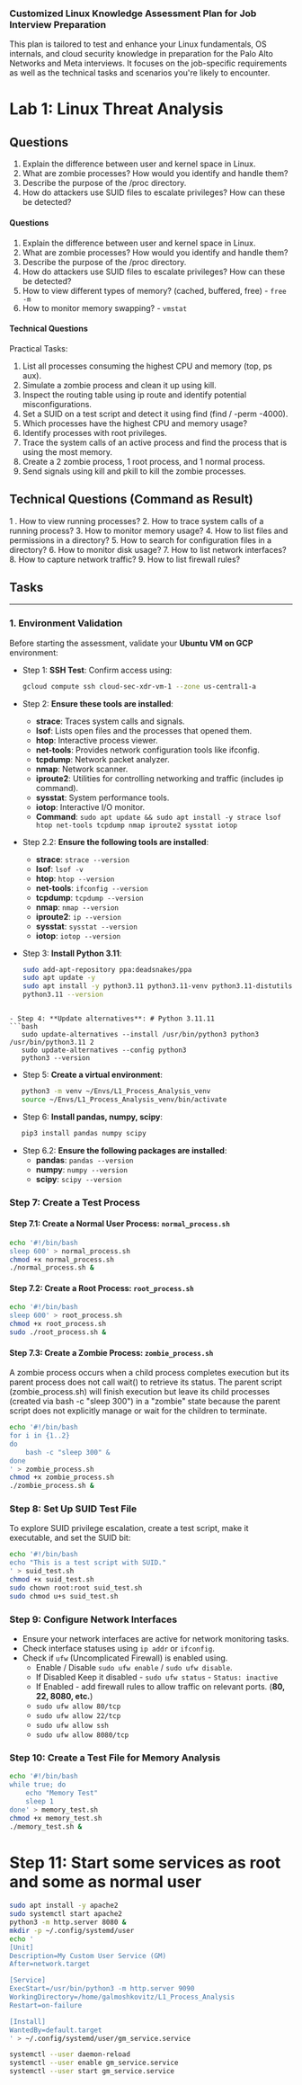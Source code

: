 ### Customized Linux Knowledge Assessment Plan for Job Interview Preparation

This plan is tailored to test and enhance your Linux fundamentals, OS internals, and cloud security knowledge in preparation for the Palo Alto Networks and Meta interviews. It focuses on the job-specific requirements as well as the technical tasks and scenarios you're likely to encounter.




# Lab 1: Linux Threat Analysis
## Questions
1. Explain the difference between user and kernel space in Linux.
2. What are zombie processes? How would you identify and handle them?
3. Describe the purpose of the /proc directory.
4. How do attackers use SUID files to escalate privileges? How can these be detected?
#### Questions
1. Explain the difference between user and kernel space in Linux.
2. What are zombie processes? How would you identify and handle them?
3. Describe the purpose of the /proc directory.
4. How do attackers use SUID files to escalate privileges? How can these be detected?
5. How to view different types of memory? (cached, buffered, free) - `free -m`
6. How to monitor memory swapping? - `vmstat`


#### Technical Questions
Practical Tasks:
1. List all processes consuming the highest CPU and memory (top, ps aux).
2. Simulate a zombie process and clean it up using kill.
3. Inspect the routing table using ip route and identify potential misconfigurations.
4. Set a SUID on a test script and detect it using find (find / -perm -4000).
5. Which processes have the highest CPU and memory usage?
6. Identify processes with root privileges.
9. Trace the system calls of an active process and find the process that is using the most memory.
10. Create a 2 zombie process, 1 root process, and 1 normal process.
11. Send signals using kill and pkill to kill the zombie processes.


## Technical Questions (Command as Result)

1
. How to view running processes? 
2. How to trace system calls of a running process?
3. How to monitor memory usage?
4. How to list files and permissions in a directory?
5. How to search for configuration files in a directory?
6. How to monitor disk usage?
7. How to list network interfaces?
8. How to capture network traffic?
9. How to list firewall rules?

<!-- Context:
## System Information (Attacker’s Perspective)
- **System Information**: Attackers leverage knowledge of processes, users, and configurations to plan and escalate attacks.
- **Temporary Files**: Inspect `/dev/shm` or `/tmp` using `ls -la` for potential leftover files or active processes.

| **Topic**                              | **Attacker’s Perspective**                                                                                                                                       |
|------------------------------------|---------------------------------------------------------------------------------------------------------------------------------------------------------------------------------------------------|
| **Linux Processes**                    | Attackers can hide malicious processes among normal system processes, or target high-privilege processes (like daemons) to gain root access or persist in memory.                                 |
| **Memory Management**                  | Attackers may exploit memory vulnerabilities to execute code, escalate privileges, or bypass security controls.                                                                                   |

### File Descriptors and Redirections
| **File Descriptor**               | **Description**                                                                                  | **Attacker’s Perspective**                                                                                                   |
|---------------------------|--------------------------------------------------------------------------------------------------|----------------------------------------------------------------------------------------------------------------------------|
| **`STDOUT (FD 1)`**        | Standard output, used for sending normal command output.                                         | Capture or redirect the output of commands to files or other commands for further processing.                               |
| **`\|` (Pipe)**          | Redirects STDOUT from one command to another for further processing. | Chain commands to filter, process, or manipulate output efficiently. |

### File Permissions and Ownership

| **Character**        | **Description**                             | **Attacker’s Perspective**                                                                                         |
|----------------------|---------------------------------------------|--------------------------------------------------------------------------------------------------------------------|
| **First Character**  | File Type                                   | Identify the type of file for reconnaissance or manipulation.                                                      |
| | **`c`**            | Character Device                            | Interact with hardware or system processes for low-level exploitation.                                             |
| | **`s`**            | Socket                                      | Locate and exploit interprocess communication mechanisms.                                                          |
| | **`p`**            | Named Pipe (FIFO)                          | Intercept or manipulate interprocess communication for data exfiltration or privilege escalation.                   |

### Service and Process Management

- **Core Functionality**: Service and process management is a fundamental aspect of Linux administration, involving the monitoring, starting, stopping, and restarting of services and processes.
- **Services (Daemons)**: Background programs, often ending in `d` (e.g., `sshd`), that perform system tasks or provide services without user interaction.
- **Processes**: Active programs that can be managed using signals or commands to control their behavior (e.g., running, stopping, or killing them).
- **Tools and Techniques**: Tools like `systemctl`, `ps`, `kill`, and `journalctl` help administrators and attackers manage services and processes effectively.
- **Importance for Attackers**: Attackers leverage service and process management for persistence (starting malicious services), evasion (killing monitoring processes), and exploration (identifying running services for exploitation).
- **Importance for Attackers**: Exploiting backup misconfigurations can provide access to sensitive data or backup systems themselves. Automated scripts and credentials in backup processes are often key targets.



### Process Commands
This are process commands for attackers to understand the process, the process ID, the process name, the process status, the process owner, the process group, the process start time, the process end time, the process memory usage, the process CPU usage, the process command line, and the process arguments.


| **Command**   | **Description**                      | **Attacker’s Perspective**                                                                                           |
|---------------|--------------------------------------|----------------------------------------------------------------------------------------------------------------------|
| **`ps`**      | Displays process status.             | Enumerate running processes for reconnaissance, identifying root or high-privilege processes to target.              |
| | **1. `ps aux`**: Show all processes with details.     | Quickly identify resource-heavy or suspicious processes.                                                             |
| | **2. `ps -ef`**: Display full-format listing.         | Analyze parent-child process relationships for injection or privilege escalation opportunities.                      |
| | **3. `ps -eo pid,ppid,cmd,%mem,%cpu`**: Show custom fields for process monitoring. | Focus on high CPU/memory-consuming processes for potential exploits or disruptions.                                 |
| | **4. `ps -C sshd`**: Show specific processes by name. | Locate critical services like SSH for monitoring or attack.                                                          |
| **`top` / `htop`** | Monitors system resources in real-time. | Track high-priority targets or identify suspicious system activity to blend in with.                                 |
| | **1. `htop`**: Interactive process viewer.             | Provides easier navigation and filtering for live reconnaissance.                                                    |
| | **2. `top -p <PID>`**: Monitor specific processes by PID. | Focus on particular processes for detailed observation.                                                              |
| **`kill`**     | Sends signals to processes.         | Terminate security tools or restart malicious processes stealthily.                                                  |
| | **1. `kill -9 <PID>`**: Forcefully kill a process.   | Stop critical processes like IDS or monitoring daemons.                                                              |
| | **2. `kill -SIGSTOP <PID>`**: Suspend a process.     | Temporarily halt processes without leaving traces.                                                                   |
| **`pkill`**    | Kills processes by name.            | Stop all instances of a target process (e.g., antivirus or SSH).                                                     |
| | **1. `pkill -f sshd`**: Kill all SSH daemon processes. | Disrupt remote access services or replace with malicious counterparts.                                               |
| **`jobs`**     | Lists background jobs.              | Monitor and manage active tasks during multi-step operations.                                                        |
| **`bg`**       | Resumes a stopped process in the background. | Maintain stealth by running tasks in the background while continuing other activities.                               |
| **`fg`**       | Brings a background process to the foreground. | Regain control of critical tasks for interaction or monitoring.                                                      |
| **`nice / renice`** | Adjusts process priority.       | Reduce priority of security tools or increase priority of malicious processes for stealth.                           |
| | **1. `renice -n -5 <PID>`**: Increase priority of a process. | Ensure uninterrupted execution of payloads or critical tools.                                                        |
| | **2. `renice -n 10 <PID>`**: Decrease priority of a process. | Throttle performance of monitoring tools or competing processes.                                                     |
| **`strace`**   | Traces system calls and signals.    | Monitor process behavior, including file and network operations, for reconnaissance or evasion.                     |
| | **1. `strace -p <PID>`**: Attach to a running process. | Investigate activity of target processes to identify weaknesses or gain insights into their operation.               |
| **`lsof`**    | Lists open files/sockets.              | Spot which processes hold open files or ports—potential pivot points or logs to tamper with.             |
| **`netstat`**            | Displays network connections, routing tables, and port usage.                                         | Identify open ports, active connections, and potential backdoors or C2 channels.                                      |
| | **1. `netstat -tuln`**: Lists listening TCP/UDP ports.                                   | Locate services running on non-default ports for exploitation or reconnaissance.                                       |
| | **2. `netstat -ano`**: Shows active connections with associated PIDs.                   | Map processes to network activity for identifying critical targets.                                                    |
| **`sed`**                 | Stream editor for filtering and transforming text.                                                            | Automate replacing sensitive log entries with benign data or remove traces of activity.                                 |
| | **1. `sed`**: `sed -i '/malicious_command/d' /var/log/auth.log`                                                 | Remove malicious activity traces from authentication logs to evade detection.                                           |
| | **2. `sed 's/bash/secure_shell/g' /etc/passwd`**: Replaces occurrences of "bash" with "secure_shell".| Modify system configurations to redirect legitimate processes, obfuscate system details, or disrupt functionality.   |
| **`awk`**               | Processes text using pattern matching and field extraction.                    | Automate advanced RegEx-based filtering for extracting or manipulating data.                                         |
| **`deja-dup`**                       | Simplifies the backup process with a graphical interface for local or remote backups.                | Exploit default configurations to access backup files or manipulate data.                                           |
| **`chmod`**                          | Modifies permissions for backup scripts or files.                                                    | Grant executable permissions to malicious scripts hidden in backup processes.                                       |
| **`lsof`**              | Lists open files by processes.                                                                    | Identify processes holding files or drives in use to understand system activity or kill blocking processes.       |
| | **1. `lsof | grep /mnt/usb`** | Lists processes accessing `/mnt/usb`.                                                   | Ensure safe unmounting of drives or detect active usage of targeted directories.                                   |
| **`vncserver -list`**             | Lists active VNC sessions with ports and process IDs.                                           | Identify existing sessions for hijacking or enumeration.                                                             |
 -->








## Tasks

---

### **1. Environment Validation**
Before starting the assessment, validate your **Ubuntu VM on GCP** environment:

- Step 1: **SSH Test**: Confirm access using:
  ```bash
  gcloud compute ssh cloud-sec-xdr-vm-1 --zone us-central1-a
  ```
- Step 2: **Ensure these tools are installed**:
   - **strace**: Traces system calls and signals.
   - **lsof**: Lists open files and the processes that opened them.
   - **htop**: Interactive process viewer.
   - **net-tools**: Provides network configuration tools like ifconfig.
   - **tcpdump**: Network packet analyzer.
   - **nmap**: Network scanner.
   - **iproute2**: Utilities for controlling networking and traffic (includes ip command).
   - **sysstat**: System performance tools.
   - **iotop**: Interactive I/O monitor.
   - **Command**: `sudo apt update && sudo apt install -y strace lsof htop net-tools tcpdump nmap iproute2 sysstat iotop`
  

- Step 2.2: **Ensure the following tools are installed**:
   - **strace**: `strace --version`
   - **lsof**: `lsof -v`
   - **htop**: `htop --version`
   - **net-tools**: `ifconfig --version`
   - **tcpdump**: `tcpdump --version`
   - **nmap**: `nmap --version`
   - **iproute2**: `ip --version`
   - **sysstat**: `sysstat --version`
   - **iotop**: `iotop --version`


- Step 3: **Install Python 3.11**:
  ```bash 
  sudo add-apt-repository ppa:deadsnakes/ppa
  sudo apt update -y
  sudo apt install -y python3.11 python3.11-venv python3.11-distutils
  python3.11 --version
```

- Step 4: **Update alternatives**: # Python 3.11.11
```bash 
   sudo update-alternatives --install /usr/bin/python3 python3 /usr/bin/python3.11 2
   sudo update-alternatives --config python3
   python3 --version
```


- Step 5: **Create a virtual environment**:
```bash 
   python3 -m venv ~/Envs/L1_Process_Analysis_venv
   source ~/Envs/L1_Process_Analysis_venv/bin/activate
```

- Step 6: **Install pandas, numpy, scipy**:
```bash 
   pip3 install pandas numpy scipy
  ```
- Step 6.2: **Ensure the following packages are installed**:
   - **pandas**: `pandas --version`
   - **numpy**: `numpy --version`
   - **scipy**: `scipy --version`

### Step 7: **Create a Test Process**
#### Step 7.1: **Create a Normal User Process: `normal_process.sh`**
```bash
echo '#!/bin/bash
sleep 600' > normal_process.sh
chmod +x normal_process.sh
./normal_process.sh &
```

#### Step 7.2: **Create a Root Process: `root_process.sh`**
```bash
echo '#!/bin/bash
sleep 600' > root_process.sh
chmod +x root_process.sh
sudo ./root_process.sh &
```

#### Step 7.3: **Create a Zombie Process: `zombie_process.sh`**
A zombie process occurs when a child process completes execution but its parent process does not call wait() to retrieve its status.
The parent script (zombie_process.sh) will finish execution but leave its child processes (created via bash -c "sleep 300") in a "zombie" state because the parent script does not explicitly manage or wait for the children to terminate.
```bash
echo '#!/bin/bash
for i in {1..2}
do
    bash -c "sleep 300" &
done
' > zombie_process.sh
chmod +x zombie_process.sh
./zombie_process.sh &
```

### Step 8: **Set Up SUID Test File**
To explore SUID privilege escalation, create a test script, make it executable, and set the SUID bit:

```bash
echo '#!/bin/bash
echo "This is a test script with SUID."
' > suid_test.sh
chmod +x suid_test.sh
sudo chown root:root suid_test.sh
sudo chmod u+s suid_test.sh
```

### Step 9: **Configure Network Interfaces**
- Ensure your network interfaces are active for network monitoring tasks.
- Check interface statuses using `ip addr` or `ifconfig`.
- Check if `ufw` (Uncomplicated Firewall) is enabled using.
   - Enable / Disable `sudo ufw enable` / `sudo ufw disable`.
   - If Disabled Keep it disabled - `sudo ufw status` - `Status: inactive`
   - If Enabled - add firewall rules to allow traffic on relevant ports. (**80, 22, 8080, etc.**)
   - `sudo ufw allow 80/tcp`
   - `sudo ufw allow 22/tcp`
   - `sudo ufw allow ssh`
   - `sudo ufw allow 8080/tcp`

### Step 10: **Create a Test File for Memory Analysis**
```bash
echo '#!/bin/bash
while true; do
    echo "Memory Test"
    sleep 1
done' > memory_test.sh
chmod +x memory_test.sh
./memory_test.sh &
```

# Step 11: **Start some services as root and some as normal user**
```bash
sudo apt install -y apache2
sudo systemctl start apache2
python3 -m http.server 8080 &
mkdir -p ~/.config/systemd/user
echo '
[Unit]
Description=My Custom User Service (GM)
After=network.target

[Service]
ExecStart=/usr/bin/python3 -m http.server 9090
WorkingDirectory=/home/galmoshkovitz/L1_Process_Analysis
Restart=on-failure

[Install]
WantedBy=default.target
' > ~/.config/systemd/user/gm_service.service

systemctl --user daemon-reload
systemctl --user enable gm_service.service
systemctl --user start gm_service.service























---

### **2. Linux OS Internals Knowledge Test**

#### **2.1 Process and Memory Management**
1. **Analyze Running Processes**:
   - Use `ps aux` to view running processes and answer:
     - Which processes have the highest CPU and memory usage?
     - Identify processes with root privileges.

2. **Process Signals**:
   - Practice sending signals using `kill` and `pkill`.
   - Use `strace` to trace system calls of an active process.

3. **Memory Analysis**:
   - Run `free -m` and explain the difference between **cached**, **buffered**, and **free** memory.
   - Use `vmstat` to monitor memory swapping.

#### **2.2 File System and Storage**
1. **File Permissions**:
   - List files in `/etc` and explain the meaning of permissions (`ls -l`).
   - Create a file with `chmod 777`, then explain why it is insecure.

2. **File System Navigation**:
   - Search for `.conf` files in `/etc` using `find` and `locate`.
   - Explore and explain the importance of `/var`, `/bin`, `/dev`, and `/home`.

3. **Disk Usage**:
   - Use `df -h` and `du -sh` to monitor storage usage.
   - Explain how to identify and clean up large files.

#### **2.3 Network Configuration and Monitoring**
1. **Interface Management**:
   - Use `ip addr` or `ifconfig` to identify network interfaces.
   - Assign a static IP to an interface (use a dummy IP for the exercise).

2. **Traffic Monitoring**:
   - Capture packets on a specific interface using `tcpdump`:
     ```bash
     sudo tcpdump -i eth0 -c 10
     ```

3. **Firewall Rules**:
   - List existing `iptables` rules.
   - Add a rule to allow traffic on port `8080` and delete it afterward.

---

### **3. Cloud-Specific Tasks**

#### **3.1 GCP Resource Configuration**
1. Confirm the firewall rules:
   - Check rules using `gcloud compute firewall-rules list`.
   - Test rules using `nc` or `curl` to verify allowed and blocked ports.

2. Verify the VPC network:
   - Use `gcloud compute networks describe cloud-sec-xdr-vpc`.

3. Simulate a scenario:
   - Host a simple Python web server on your VM:
     ```bash
     python3 -m http.server 8080
     ```
   - Verify accessibility from an external IP.

#### **3.2 Cloud Security**
1. **IAM Permissions**:
   - List service account permissions:
     ```bash
     gcloud iam service-accounts list
     ```
   - Identify potential privilege escalation scenarios.

2. **Cloud Storage**:
   - Create a bucket using `gcloud storage buckets create` and simulate uploading sensitive data.

---

### **4. Host-Based Threat Analysis**

#### **4.1 Log Analysis**
1. **System Logs**:
   - Extract recent SSH login attempts from `/var/log/auth.log` or `journalctl`.
   - Filter out failed login attempts using `grep`.

2. **Audit Daemons**:
   - Install and configure `auditd` to track sensitive file access.
   - Test with:
     ```bash
     ausearch -f /etc/passwd
     ```

#### **4.2 Endpoint Security**
1. Simulate a threat:
   - Create a cron job that runs a reverse shell script.
   - Analyze and remove the malicious job after discovery.

2. **Kernel Modules**:
   - List active modules using `lsmod`.
   - Research and remove an unused or malicious module.

---

### **5. Malware Simulation**

1. **Simulate Malware Behavior**:
   - Write a harmless script mimicking malicious activity:
     ```bash
     while true; do echo "Simulating Malware"; sleep 60; done
     ```
   - Run it in the background, then use `ps` and `top` to analyze its behavior.

2. **Memory Dump**:
   - Create and analyze a memory dump of a process using `gcore`.

3. **Network Behavior**:
   - Monitor connections of the script using `netstat` or `ss`.

---

### **6. Review and Feedback**
After completing these tasks, summarize:
1. What challenges did you face?
2. Were there any concepts/tools that you struggled with?
3. List three topics for deeper exploration.

---

### Next Steps:
- Share your results or questions for targeted feedback.
- Continue with coding challenges using Python (data parsing, log correlation).
- Simulate advanced APT scenarios with MITRE ATT&CK techniques.
